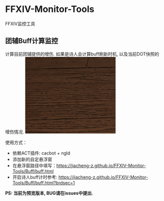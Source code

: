 # FFXIV-Monitor-Tools
FFXIV监控工具

## 团辅Buff计算监控

计算目前团辅提供的增伤. 如果是诗人会计算buff刷新时机, 以及当前DOT快照的增伤情况.
![image](buff_show.gif)

使用方式：
- 依赖ACT插件: cacbot + ngld
- 添加新的自定悬浮窗
- 在悬浮窗路径中填写：https://jiacheng-z.github.io/FFXIV-Monitor-Tools/Buff/buff.html
- 开启诗人buff计时参考: https://jiacheng-z.github.io/FFXIV-Monitor-Tools/Buff/buff.html?brdsec=1

**PS: 当前为预览版本, BUG请在issues中提出.**
